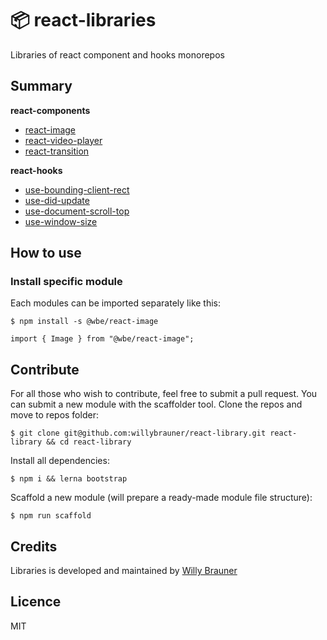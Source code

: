 # 📦 react-libraries

Libraries of react component and hooks monorepos

## Summary

**react-components**

- [react-image](packages/react-components/react-image)
- [react-video-player](packages/react-components/react-video-player)
- [react-transition](packages/react-components/react-transition)

**react-hooks**

- [use-bounding-client-rect](packages/react-hooks/use-bounding-client-rect)
- [use-did-update](packages/react-hooks/use-did-update)
- [use-document-scroll-top](packages/react-hooks/use-document-scroll-top)
- [use-window-size](packages/react-hooks/use-window-size)

## How to use

### Install specific module

Each modules can be imported separately like this:

```shell script
$ npm install -s @wbe/react-image
```

```tsx
import { Image } from "@wbe/react-image";
```

## Contribute

For all those who wish to contribute, feel free to submit a pull request. You can submit a new module with the scaffolder tool.
Clone the repos and move to repos folder:

```shell script
$ git clone git@github.com:willybrauner/react-library.git react-library && cd react-library
```

Install all dependencies:

```shell script
$ npm i && lerna bootstrap
```

Scaffold a new module (will prepare a ready-made module file structure):

```shell script
$ npm run scaffold
```

## Credits

Libraries is developed and maintained by [Willy Brauner](https://willybrauner.com)

## Licence

MIT
